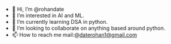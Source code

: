 - 👋 Hi, I’m @rohandate
- 👀 I’m interested in AI and ML.
- 🌱 I’m currently learning DSA in python.
- 💞️ I’m looking to collaborate on anything based around python.
- 📫 How to reach me mail:@daterohan1@gmail.com

<!---
rohandate/rohandate is a ✨ special ✨ repository because its `README.md` (this file) appears on your GitHub profile.
You can click the Preview link to take a look at your changes.
--->
